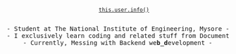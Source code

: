 <p align="center">
  <code>
    <a href="https://thirsty-metal.netlify.app/">this.user.info()</a>
  </code>
</p>

<pre align="center">
- Student at The National Institute of Engineering, Mysore -
- I exclusively learn coding and related stuff from Documentations -
- Currently, Messing with Backend we<b>b_d</b>evelopment -
</Pre>
